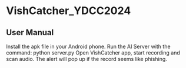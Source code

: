 # VishCatcher_YDCC2024

## User Manual
Install the apk file in your Android phone. 
Run the AI Server with the command: python server.py 
Open VishCatcher app, start recording and scan audio. 
The alert will pop up if the record seems like phishing. 